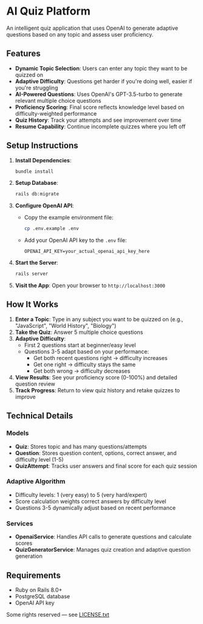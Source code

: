 # AI Quiz Platform

An intelligent quiz application that uses OpenAI to generate adaptive questions based on any topic and assess user proficiency.

## Features

- **Dynamic Topic Selection**: Users can enter any topic they want to be quizzed on
- **Adaptive Difficulty**: Questions get harder if you're doing well, easier if you're struggling
- **AI-Powered Questions**: Uses OpenAI's GPT-3.5-turbo to generate relevant multiple choice questions
- **Proficiency Scoring**: Final score reflects knowledge level based on difficulty-weighted performance
- **Quiz History**: Track your attempts and see improvement over time
- **Resume Capability**: Continue incomplete quizzes where you left off

## Setup Instructions

1. **Install Dependencies**:
   ```bash
   bundle install
   ```

2. **Setup Database**:
   ```bash
   rails db:migrate
   ```

3. **Configure OpenAI API**:
   - Copy the example environment file:
     ```bash
     cp .env.example .env
     ```
   - Add your OpenAI API key to the `.env` file:
     ```
     OPENAI_API_KEY=your_actual_openai_api_key_here
     ```

4. **Start the Server**:
   ```bash
   rails server
   ```

5. **Visit the App**:
   Open your browser to `http://localhost:3000`

## How It Works

1. **Enter a Topic**: Type in any subject you want to be quizzed on (e.g., "JavaScript", "World History", "Biology")
2. **Take the Quiz**: Answer 5 multiple choice questions
3. **Adaptive Difficulty**: 
   - First 2 questions start at beginner/easy level
   - Questions 3-5 adapt based on your performance:
     - Get both recent questions right → difficulty increases
     - Get one right → difficulty stays the same  
     - Get both wrong → difficulty decreases
4. **View Results**: See your proficiency score (0-100%) and detailed question review
5. **Track Progress**: Return to view quiz history and retake quizzes to improve

## Technical Details

### Models
- **Quiz**: Stores topic and has many questions/attempts
- **Question**: Stores question content, options, correct answer, and difficulty level (1-5)
- **QuizAttempt**: Tracks user answers and final score for each quiz session

### Adaptive Algorithm
- Difficulty levels: 1 (very easy) to 5 (very hard/expert)
- Score calculation weights correct answers by difficulty level
- Questions 3-5 dynamically adjust based on recent performance

### Services
- **OpenaiService**: Handles API calls to generate questions and calculate scores
- **QuizGeneratorService**: Manages quiz creation and adaptive question generation

## Requirements

- Ruby on Rails 8.0+
- PostgreSQL database
- OpenAI API key

Some rights reserved — see [LICENSE.txt](LICENSE.txt)
